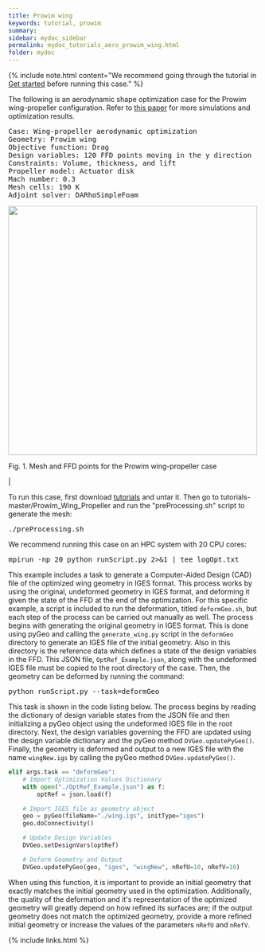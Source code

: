 ```yaml
---
title: Prowim wing
keywords: tutorial, prowim
summary: 
sidebar: mydoc_sidebar
permalink: mydoc_tutorials_aero_prowim_wing.html
folder: mydoc
---
```


{% include note.html content="We recommend going through the tutorial in [Get started](mydoc_get_started_download_docker.html) before running this case." %}

The following is an aerodynamic shape optimization case for the Prowim wing-propeller configuration. Refer to [this paper](https://arc.aiaa.org/doi/10.2514/6.2020-1764) for more simulations and optimization results.

<pre>
Case: Wing-propeller aerodynamic optimization
Geometry: Prowim wing
Objective function: Drag
Design variables: 120 FFD points moving in the y direction
Constraints: Volume, thickness, and lift
Propeller model: Actuator disk
Mach number: 0.3
Mesh cells: 190 K
Adjoint solver: DARhoSimpleFoam
</pre>

<img src="{{ site.url }}{{ site.baseurl }}/images/tutorials/Prowim_FFD.png" width="500" />

Fig. 1. Mesh and FFD points for the Prowim wing-propeller case

|

To run this case, first download [tutorials](https://github.com/DAFoam/tutorials/archive/master.tar.gz) and untar it. Then go to tutorials-master/Prowim_Wing_Propeller and run the "preProcessing.sh" script to generate the mesh:

<pre>
./preProcessing.sh
</pre>

We recommend running this case on an HPC system with 20 CPU cores:

<pre>
mpirun -np 20 python runScript.py 2>&1 | tee logOpt.txt
</pre>

This example includes a task to generate a Computer-Aided Design (CAD) file of the optimized wing geometry in IGES format.
This process works by using the original, undeformed geometry in IGES format, and deforming it given the state of the FFD at the end of the optimization.
For this specific example, a script is included to run the deformation, titled `deformGeo.sh`, but each step of the process can be carried out manually as well.
The process begins with generating the original geometry in IGES format.
This is done using pyGeo and calling the `generate_wing.py` script in the `deformGeo` directory to generate an IGES file of the initial geometry.
Also in this directory is the reference data which defines a state of the design variables in the FFD.
This JSON file, `OptRef_Example.json`, along with the undeformed IGES file must be copied to the root directory of the case.
Then, the geometry can be deformed by running the command:

<pre>
python runScript.py --task=deformGeo
</pre>

This task is shown in the code listing below.
The process begins by reading the dictionary of design variable states from the JSON file and then initializing a pyGeo object using the undeformed IGES file in the root directory.
Next, the design variables governing the FFD are updated using the design variable dictionary and the pyGeo method `DVGeo.updatePyGeo()`.
Finally, the geometry is deformed and output to a new IGES file with the name `wingNew.igs` by calling the pyGeo method `DVGeo.updatePyGeo()`.

```python
elif args.task == "deformGeo":
    # Import Optimization Values Dictionary
    with open("./OptRef_Example.json") as f:
        optRef = json.load(f)

    # Import IGES file as geometry object
    geo = pyGeo(fileName="./wing.igs", initType="iges")
    geo.doConnectivity()

    # Update Design Variables
    DVGeo.setDesignVars(optRef)

    # Deform Geometry and Output
    DVGeo.updatePyGeo(geo, "iges", "wingNew", nRefU=10, nRefV=10)
```

When using this function, it is important to provide an initial geometry that exactly matches the initial geometry used in the optimization.
Additionally, the quality of the deformation and it's representation of the optimized geometry will greatly depend on how refined its surfaces are; if the output geometry does not match the optimized geometry, provide a more refined initial geometry or increase the values of the parameters `nRefU` and `nRefV`.

{% include links.html %}
